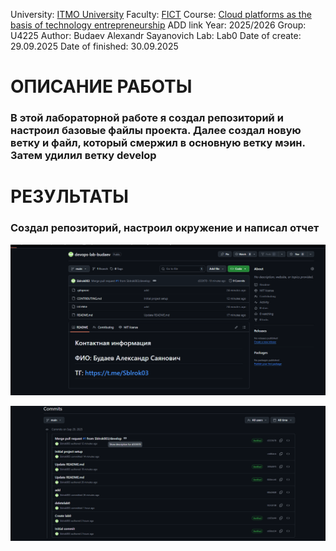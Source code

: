 University: [ITMO University](https://itmo.ru/ru/)
Faculty: [FICT](https://fict.itmo.ru)
Course: [Cloud platforms as the basis of technology entrepreneurship](https://) ADD link
Year: 2025/2026
Group: U4225
Author: Budaev Alexandr Sayanovich
Lab: Lab0
Date of create: 29.09.2025
Date of finished: 30.09.2025


# ОПИСАНИЕ РАБОТЫ

### В этой лабораторной работе я создал репозиторий и настроил базовые файлы проекта. Далее создал новую ветку и файл, который смержил в основную ветку мэин. Затем удилил ветку develop

# РЕЗУЛЬТАТЫ

### Создал репозиторий, настроил окружение и написал отчет

![img.png](img.png)

![img_1.png](img_1.png)